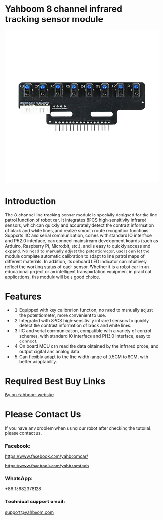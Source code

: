 # Yahboom 8 channel infrared tracking sensor module
![](https://github.com/YahboomTechnology/8-Channel-tracking-module/blob/main/8-Channel-tracking-module.jpg)
# Introduction
The 8-channel line tracking sensor module is specially designed for the line patrol function of robot car. It integrates 8PCS high-sensitivity infrared sensors, which can quickly and accurately detect the contrast information of black and white lines, and realize smooth route recognition functions. Supports IIC and serial communication, comes with standard IO interface and PH2.0 interface, can connect mainstream development boards (such as Arduino, Raspberry Pi, Micro:bit, etc.), and is easy to quickly access and expand. No need to manually adjust the potentiometer, users can let the module complete automatic calibration to adapt to line patrol maps of different materials. In addition, its onboard LED indicator can intuitively reflect the working status of each sensor. Whether it is a robot car in an educational project or an intelligent transportation equipment in practical applications, this module will be a good choice.

# Features
* 1) Equipped with key calibration function, no need to manually adjust the potentiometer, more convenient to use. 

* 2) Integrated with 8PCS high-sensitivity infrared sensors to quickly detect the contrast information of black and white lines. 

* 3) IIC and serial communication, compatible with a variety of control schemes, with standard IO interface and PH2.0 interface, easy to connect. 

* 4) On board MCU can read the data obtained by the infrared probe, and output digital and analog data. 

* 5) Can flexibly adapt to the line width range of 0.5CM to 6CM, with better adaptability.

# Required Best Buy Links
[By on Yahboom website](https://category.yahboom.net/products/8-lp)

# Please Contact Us
If you have any problem when using our robot after checking the tutorial, please contact us.

### Facebook: 
https://www.facebook.com/yahboomcar/ 
  
https://www.facebook.com/yahboomtech

### WhatsApp:
+86 18682378128

### Technical support email: 
support@yahboom.com

